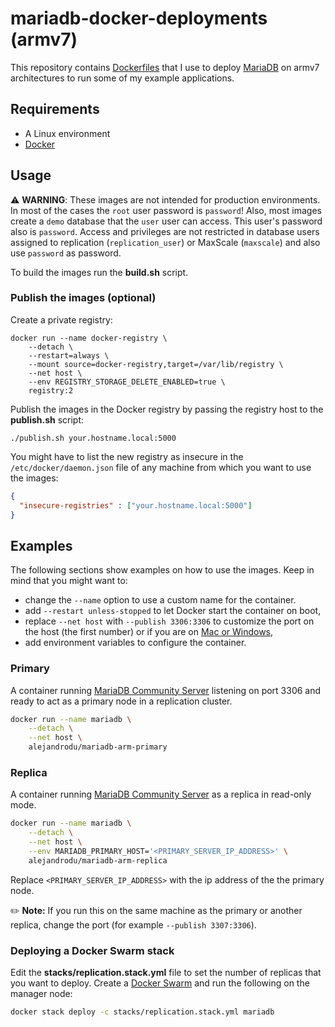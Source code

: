 # mariadb-docker-deployments (armv7)

This repository contains [Dockerfiles](https://docs.docker.com/engine/reference/builder) that I use to deploy [MariaDB](https://mariadb.com) on armv7 architectures to run some of my example applications.

## Requirements

  * A Linux environment
  * [Docker](https://www.docker.com)

## Usage

  ⚠️ **WARNING**: These images are not intended for production environments. In most of the cases the `root` user password is `password`! Also, most images create a `demo` database that the `user` user can access. This user's password also is `password`. Access and privileges are not restricted in database users assigned to replication (`replication_user`) or MaxScale (`maxscale`) and also use `password` as password.

To build the images run the **build.sh** script.

### Publish the images (optional)

Create a private registry:

```shell
docker run --name docker-registry \
	--detach \
	--restart=always \
	--mount source=docker-registry,target=/var/lib/registry \
	--net host \
	--env REGISTRY_STORAGE_DELETE_ENABLED=true \
	registry:2
```
Publish the images in the Docker registry by passing the registry host to the **publish.sh** script:

```
./publish.sh your.hostname.local:5000
```

You might have to list the new registry as insecure in the `/etc/docker/daemon.json` file of any machine from which you want to use the images:

```json
{
  "insecure-registries" : ["your.hostname.local:5000"]
}
```

## Examples

The following sections show examples on how to use the images. Keep in mind that you might want to:

  * change the `--name` option to use a custom name for the container.
  * add `--restart unless-stopped` to let Docker start the container on boot,
  * replace `--net host` with `--publish 3306:3306` to customize the port on the host (the first number) or if you are on
  [Mac or Windows](https://docs.docker.com/network/host/#:~:text=The%20host%20networking%20driver%20only%20works%20on%20Linux%20hosts%2C%20and%20is%20not%20supported%20on%20Docker%20Desktop%20for%20Mac%2C%20Docker%20Desktop%20for%20Windows%2C%20or%20Docker%20EE%20for%20Windows%20Server),
  * add environment variables to configure the container.

### Primary

A container running [MariaDB Community Server](https://mariadb.com/products/community-server) listening on port 3306 and ready to act as a primary node in a replication cluster.

```bash
docker run --name mariadb \
	--detach \
	--net host \
	alejandrodu/mariadb-arm-primary
```

### Replica

A container running [MariaDB Community Server](https://mariadb.com/products/community-server) as a replica in read-only mode.

```bash
docker run --name mariadb \
	--detach \
	--net host \
	--env MARIADB_PRIMARY_HOST='<PRIMARY_SERVER_IP_ADDRESS>' \
	alejandrodu/mariadb-arm-replica
```

Replace `<PRIMARY_SERVER_IP_ADDRESS>` with the ip address of the the primary node.

✏️ **Note:** If you run this on the same machine as the primary or another replica, change the port (for example `--publish 3307:3306`).

### Deploying a Docker Swarm stack

Edit the **stacks/replication.stack.yml** file to set the number of replicas that you want to deploy.
Create a [Docker Swarm](https://docs.docker.com/engine/swarm/swarm-tutorial/) and run the following on the manager node:

```bash
docker stack deploy -c stacks/replication.stack.yml mariadb
```